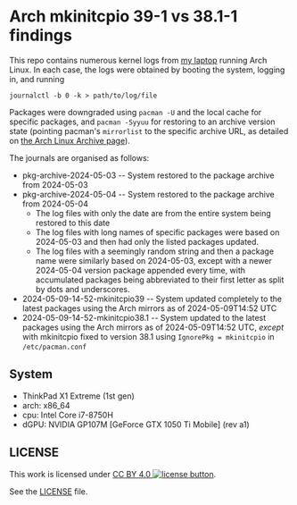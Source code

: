 # Arch mkinitcpio 39-1 vs 38.1-1 findings

This repo contains numerous kernel logs from [my laptop](#System) running Arch
Linux. In each case, the logs were obtained by booting the system, logging in,
and running

```
journalctl -b 0 -k > path/to/log/file
```

Packages were downgraded using `pacman -U` and the local cache for specific
packages, and `pacman -Syyuu` for restoring to an archive version state
(pointing pacman's `mirrorlist` to the specific archive URL, as detailed on
[the Arch Linux Archive page](https://wiki.archlinux.org/title/Arch_Linux_Archive#How_to_restore_all_packages_to_a_specific_date)).

The journals are organised as follows:

* pkg-archive-2024-05-03 -- System restored to the package archive from
    2024-05-03
* pkg-archive-2024-05-04 -- System restored to the package archive from
    2024-05-04
  - The log files with only the date are from the entire system being restored
      to this date
  - The log files with long names of specific packages were based on 2024-05-03
      and then had only the listed packages updated.
  - The log files with a seemingly random string and then a package name were
      similarly based on 2024-05-03, except with a newer 2024-05-04 version
      package appended every time, with accumulated packages being abbreviated
      to their first letter as split by dots and underscores.
* 2024-05-09-14-52-mkinitcpio39 -- System updated completely to the latest
    packages using the Arch mirrors as of 2024-05-09T14:52 UTC 
* 2024-05-09-14-52-mkinitcpio38.1 -- System updated to the latest packages using
    the Arch mirrors as of 2024-05-09T14:52 UTC, _except_ with mkinitcpio fixed
    to version 38.1 using `IgnorePkg = mkinitcpio` in `/etc/pacman.conf`


## System

* ThinkPad X1 Extreme (1st gen)
* arch: x86_64
* cpu: Intel Core i7-8750H
* dGPU: NVIDIA GP107M \[GeForce GTX 1050 Ti Mobile\] (rev a1)


## LICENSE 

This work is licensed under
[CC BY 4.0 ![license button](https://licensebuttons.net/l/by-sa/4.0/80x15.png)](https://creativecommons.org/licenses/by/4.0/?ref=chooser-v1).

See the [LICENSE](LICENSE) file.


